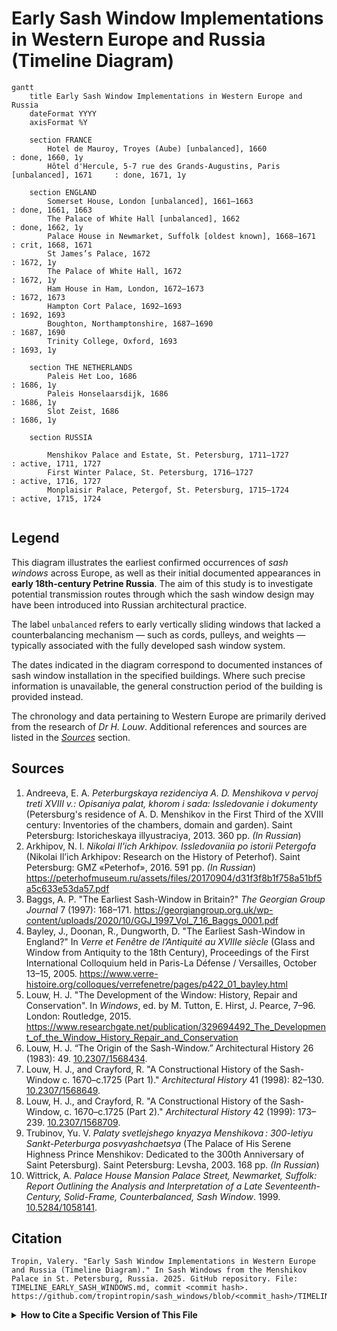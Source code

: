 # Early Sash Window Implementations in Western Europe and Russia (Timeline Diagram)

```mermaid
gantt
	title Early Sash Window Implementations in Western Europe and Russia
	dateFormat YYYY
    axisFormat %Y

    section FRANCE
        Hotel de Mauroy, Troyes (Aube) [unbalanced], 1660                           : done, 1660, 1y
        Hôtel d'Hercule, 5-7 rue des Grands-Augustins, Paris [unbalanced], 1671     : done, 1671, 1y

	section ENGLAND
        Somerset House, London [unbalanced], 1661–1663                              : done, 1661, 1663
		The Palace of White Hall [unbalanced], 1662                                 : done, 1662, 1y
		Palace House in Newmarket, Suffolk [oldest known], 1668–1671                : crit, 1668, 1671
        St James’s Palace, 1672                                                     : 1672, 1y
		The Palace of White Hall, 1672                                              : 1672, 1y
        Ham House in Ham, London, 1672–1673                                         : 1672, 1673
		Hampton Cort Palace, 1692–1693                                              : 1692, 1693
		Boughton, Northamptonshire, 1687–1690                                       : 1687, 1690
		Trinity College, Oxford, 1693                                               : 1693, 1y

    section THE NETHERLANDS
        Paleis Het Loo, 1686                                                        : 1686, 1y
        Paleis Honselaarsdijk, 1686                                                 : 1686, 1y
        Slot Zeist, 1686                                                            : 1686, 1y

    section RUSSIA

        Menshikov Palace and Estate, St. Petersburg, 1711–1727                      : active, 1711, 1727
        First Winter Palace, St. Petersburg, 1716–1727                              : active, 1716, 1727
        Monplaisir Palace, Petergof, St. Petersburg, 1715–1724                      : active, 1715, 1724


```

## Legend

This diagram illustrates the earliest confirmed occurrences of *sash windows* across Europe, as well as their initial documented appearances in **early 18th-century Petrine Russia**. The aim of this study is to investigate potential transmission routes through which the sash window design may have been introduced into Russian architectural practice.

The label `unbalanced` refers to early vertically sliding windows that lacked a counterbalancing mechanism — such as cords, pulleys, and weights — typically associated with the fully developed sash window system.

The dates indicated in the diagram correspond to documented instances of sash window installation in the specified buildings. Where such precise information is unavailable, the general construction period of the building is provided instead.

The chronology and data pertaining to Western Europe are primarily derived from the research of *Dr H. Louw*. Additional references and sources are listed in the [*Sources*](#sources) section.


## Sources
1. Andreeva, E. A. *Peterburgskaya rezidenciya A. D. Menshikova v pervoj treti XVIII v.: Opisaniya palat, khorom i sada: Issledovanie i dokumenty* (Petersburg's residence of A. D. Menshikov in the First Third of the XVIII century: Inventories of the chambers, domain and garden). Saint Petersburg: Istoricheskaya illyustraciya, 2013. 360 pp. *(In Russian*)
1. Arkhipov, N. I. *Nikolai Il'ich Arkhipov. Issledovaniia po istorii Petergofa* (Nikolai Il’ich Arkhipov: Research on the History of Peterhof). Saint Petersburg: GMZ «Peterhof», 2016. 591 pp. *(In Russian*) https://peterhofmuseum.ru/assets/files/20170904/d31f3f8b1f758a51bf5a5c633e53da57.pdf
1. Baggs, A. P. "The Earliest Sash-Window in Britain?" *The Georgian Group Journal* 7 (1997): 168–171. https://georgiangroup.org.uk/wp-content/uploads/2020/10/GGJ_1997_Vol_7_16_Baggs_0001.pdf
1. Bayley, J., Doonan, R., Dungworth, D. "The Earliest Sash-Window in England?" In *Verre et Fenêtre de l’Antiquité au XVIIIe siècle* (Glass and Window from Antiquity to the 18th Century), Proceedings of the First International Colloquium held in Paris-La Défense / Versailles, October 13–15, 2005. https://www.verre-histoire.org/colloques/verrefenetre/pages/p422_01_bayley.html
1. Louw, H. J. "The Development of the Window: History, Repair and Conservation". In *Windows*, ed. by M. Tutton, E. Hirst, J. Pearce, 7–96. London: Routledge, 2015. https://www.researchgate.net/publication/329694492_The_Development_of_the_Window_History_Repair_and_Conservation
1. Louw, H. J. “The Origin of the Sash-Window.” Architectural History 26 (1983): 49. [10.2307/1568434](https://doi.org/10.2307/1568434).
1. Louw, H. J., and Crayford, R. "A Constructional History of the Sash-Window c. 1670–c.1725 (Part 1)." *Architectural History* 41 (1998): 82–130. [10.2307/1568649](https://doi.org/10.2307/1568649).
1. Louw, H. J., and Crayford, R. "A Constructional History of the Sash-Window, c. 1670–c.1725 (Part 2)." *Architectural History* 42 (1999): 173–239. [10.2307/1568709](https://doi.org/10.2307/1568709).
1. Trubinov, Yu. V. *Palaty svetlejshego knyazya Menshikova : 300-letiyu Sankt-Peterburga posvyashchaetsya*  (The Palace of His Serene Highness Prince Menshikov: Dedicated to the 300th Anniversary of Saint Petersburg). Saint Petersburg: Levsha, 2003. 168 pp. *(In Russian*)
1. Wittrick, A. *Palace House Mansion Palace Street, Newmarket, Suffolk: Report Outlining the Analysis and Interpretation of a Late Seventeenth-Century, Solid-Frame, Counterbalanced, Sash Window*. 1999. [10.5284/1058141](https://doi.org/10.5284/1058141).


## Citation

```
Tropin, Valery. "Early Sash Window Implementations in Western Europe and Russia (Timeline Diagram)." In Sash Windows from the Menshikov Palace in St. Petersburg, Russia. 2025. GitHub repository. File: TIMELINE_EARLY_SASH_WINDOWS.md, commit <commit hash>.  
https://github.com/tropintropin/sash_windows/blob/<commit_hash>/TIMELINE_EARLY_SASH_WINDOWS.md
```

<details>
    <summary><b>How to Cite a Specific Version of This File</b></summary>

The `<commit hash>` is the unique code for this version. Find it by clicking *History* on the file page, select a *commit*, and copy the code from the URL.

To link to an exact version of this file (so the citation doesn’t break when the file changes), follow these steps:

1. Open the file on GitHub, for example: `https://github.com/tropintropin/sash_windows/blob/main/TIMELINE_EARLY_SASH_WINDOWS.md`
1. Click the *History* button near the top right to see all changes to this file.
1. Find the commit you want to cite and click on it.
1. Copy the URL from your browser’s address bar — this links to the file at that exact commit.

Use this URL in your citation to ensure it always points to the same version.
</details>
